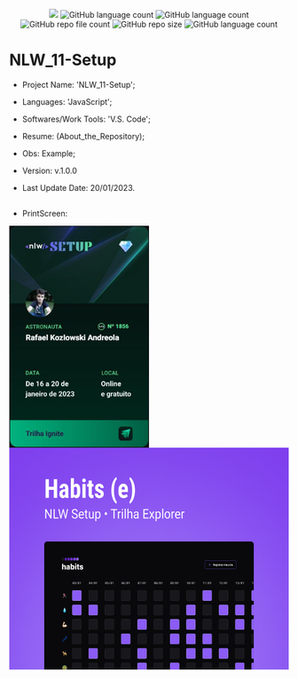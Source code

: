 <p align="center">
  <img src="http://img.shields.io/static/v1?label=STATUS&message=Concluded&color=blue&style=flat"/>
  <img alt="GitHub language count" src="https://img.shields.io/github/languages/count/Rafa-KozAnd/NLW_11-Setup">
  <img alt="GitHub language count" src="https://img.shields.io/github/languages/top/Rafa-KozAnd/NLW_11-Setup">
  <img alt="GitHub repo file count" src="https://img.shields.io/github/directory-file-count/Rafa-KozAnd/NLW_11-Setup">
  <img alt="GitHub repo size" src="https://img.shields.io/github/repo-size/Rafa-KozAnd/NLW_11-Setup">
  <img alt="GitHub language count" src="https://img.shields.io/github/license/Rafa-KozAnd/NLW_11-Setup">
</p>

# NLW_11-Setup

- Project Name: 'NLW_11-Setup';
- Languages: 'JavaScript';
- Softwares/Work Tools: 'V.S. Code';
- Resume: (About_the_Repository);
- Obs: Example;
- Version: v.1.0.0

- Last Update Date: 20/01/2023.

##

- PrintScreen:
<div>
  <img align="center" height="400" widht="400" src="/Print/Maratona.JPG" />
    <img align="center" height="400" widht="400" src="/Print/Print.jpg" />
</div><br>
